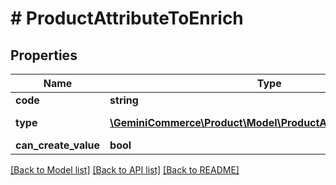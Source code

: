 # # ProductAttributeToEnrich


## Properties 


Name | Type | Description | Notes
------------ | ------------- | ------------- | -------------
**code**| **string** |   | [optional]
**type**| [**\GeminiCommerce\Product\Model\ProductAttributeToEnrichType**](ProductAttributeToEnrichType.md) |  for more information please, see Model/ProductAttributeToEnrichType.php  | [optional]
**can_create_value**| **bool** |   | [optional]


[[Back to Model list]](../../README.md#models) [[Back to API list]](../../README.md#endpoints) [[Back to README]](../../README.md)

